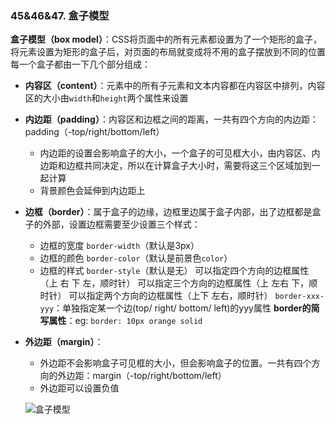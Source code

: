 ### 45&46&47. 盒子模型

**盒子模型（box model）**：CSS将页面中的所有元素都设置为了一个矩形的盒子，将元素设置为矩形的盒子后，对页面的布局就变成将不用的盒子摆放到不同的位置
每一个盒子都由一下几个部分组成：

- **内容区（content）**：元素中的所有子元素和文本内容都在内容区中排列，内容区的大小由`width`和`height`两个属性来设置

- **内边距（padding）**：内容区和边框之间的距离，一共有四个方向的内边距：padding（-top/right/bottom/left）
  - 内边距的设置会影响盒子的大小，一个盒子的可见框大小，由内容区、内边距和边框共同决定，所以在计算盒子大小时，需要将这三个区域加到一起计算
  - 背景颜色会延伸到内边距上

- **边框（border）**：属于盒子的边缘，边框里边属于盒子内部，出了边框都是盒子的外部，设置边框需要至少设置三个样式：
  - 边框的宽度 `border-width`（默认是3px）
  - 边框的颜色 `border-color`（默认是前景色`color`）
  - 边框的样式 `border-style`（默认是无）
    可以指定四个方向的边框属性（上 右 下 左，顺时针）
    可以指定三个方向的边框属性（上 左右 下，顺时针）
    可以指定两个方向的边框属性（上下 左右，顺时针）
    `border-xxx-yyy`：单独指定某一个边(top/ right/ bottom/ left)的yyy属性
    **border的简写属性**：eg: `border: 10px orange solid`

- **外边距（margin）**：
  - 外边距不会影响盒子可见框的大小，但会影响盒子的位置。一共有四个方向的外边距：margin（-top/right/bottom/left）
  - 外边距可以设置负值

  ![盒子模型](https://www.bing.com/images/search?view=detailV2&ccid=pBPPK%2fZI&id=2705E26CF12E586502D4AE1781C31A0029622339&thid=OIP.pBPPK_ZIS2KTRCvGVs2Q1gHaFE&mediaurl=https%3a%2f%2fcdncontribute.geeksforgeeks.org%2fwp-content%2fuploads%2fbox-model-1.png&exph=502&expw=733&q=box+model&simid=608035677043824830&FORM=IRPRST&ck=ADD382141EDA50F94F762EFB34D3430D&selectedIndex=2)